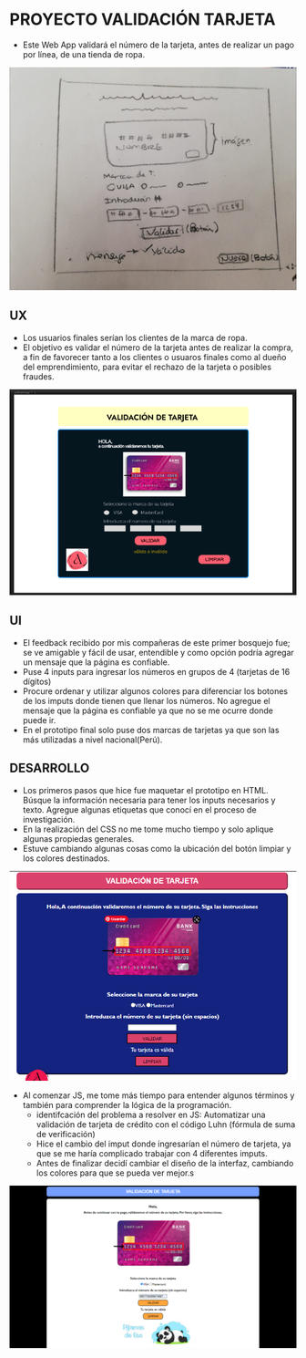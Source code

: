 # **PROYECTO VALIDACIÓN TARJETA**
 * Este Web App validará el número de la tarjeta, antes de realizar un pago por línea, de una tienda de ropa.

![Bosquejo en lápiz y papel](bosquejo.jpeg "Mi primer bosquejo")

## UX
  * Los usuarios finales serían los clientes de la marca de ropa.
  * El objetivo es validar el número de la tarjeta antes de realizar la compra, a fin de favorecer tanto a los clientes o usuaros finales como al dueño del emprendimiento, para evitar el rechazo de la tarjeta o posibles fraudes.
  
![Prototipo de alta de fidelidad](Prototipo.%20PNG)

## UI
  * El feedback recibido por mis compañeras de este primer bosquejo fue; se ve amigable y fácil de usar, entendible y como opción podría agregar un mensaje que la página es confiable. 
  * Puse 4 inputs para ingresar los números en grupos de 4 (tarjetas de 16 dígitos)
  * Procure ordenar y utilizar algunos colores para diferenciar los botones de los imputs donde tienen que llenar los números. No agregue el mensaje que la página es confiable ya que no se me ocurre donde puede ir.
  * En el prototipo final solo puse dos marcas de tarjetas ya que son las más utilizadas a nivel nacional(Perú).

## DESARROLLO

* Los primeros pasos que hice fue maquetar el prototipo en HTML. Búsque la información necesaria para tener los inputs necesarios y texto. Agregue algunas etiquetas que conocí en el proceso de investigación.
* En la realización del CSS no me tome mucho tiempo y solo aplique algunas propiedas generales. 
* Estuve cambiando algunas cosas como la ubicación del botón limpiar y los colores destinados.


![Interfaz](interfazAzul.PNG)


* Al comenzar JS, me tome más tiempo para entender algunos términos y también para comprender la lógica de la programación. 
  * identifcación del problema a resolver en JS: Automatizar una validación de tarjeta de crédito con el código Luhn (fórmula de suma de verificación)
  * Hice el cambio del imput donde ingresarían el número de tarjeta, ya que se me haría complicado trabajar con 4 diferentes imputs.
  * Antes de finalizar decidí cambiar el diseño de la interfaz, cambiando los colores para que se pueda ver mejor.s
   

![Interfaz Final](InterfazFinal.PNG)


  








